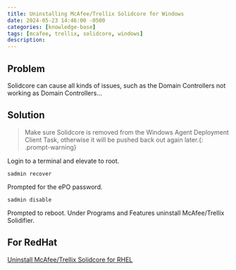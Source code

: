 ```yaml
---
title: Uninstalling McAfee/Trellix Solidcore for Windows
date: 2024-05-23 14:46:00 -0500
categories: [knowledge-base]
tags: [mcafee, trellix, solidcore, windows]
description:
---
```


## Problem

Solidcore can cause all kinds of issues, such as the Domain Controllers not working as Domain Controllers...

## Solution

> Make sure Solidcore is removed from the Windows Agent Deployment Client Task, otherwise it will be pushed back out again later.{: .prompt-warning}

Login to a terminal and elevate to root.

```shell
sadmin recover
```

Prompted for the ePO password.

```shell
sadmin disable
```

Prompted to reboot.
Under Programs and Features uninstall McAfee/Trellix Solidifier.

## For RedHat

[Uninstall McAfee/Trellix Solidcore for RHEL](https://phillipeparker.github.io/posts/Uninstall-Solidcore-RHEL)

